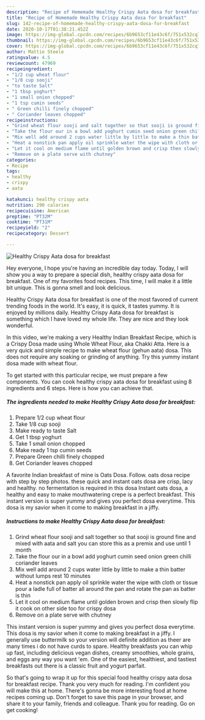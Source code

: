 ```yaml
---
description: "Recipe of Homemade Healthy Crispy Aata dosa for breakfast"
title: "Recipe of Homemade Healthy Crispy Aata dosa for breakfast"
slug: 142-recipe-of-homemade-healthy-crispy-aata-dosa-for-breakfast
date: 2020-10-17T01:38:21.452Z
image: https://img-global.cpcdn.com/recipes/6b9653cf11e43c6f/751x532cq70/healthy-crispy-aata-dosa-for-breakfast-recipe-main-photo.jpg
thumbnail: https://img-global.cpcdn.com/recipes/6b9653cf11e43c6f/751x532cq70/healthy-crispy-aata-dosa-for-breakfast-recipe-main-photo.jpg
cover: https://img-global.cpcdn.com/recipes/6b9653cf11e43c6f/751x532cq70/healthy-crispy-aata-dosa-for-breakfast-recipe-main-photo.jpg
author: Mattie Steele
ratingvalue: 4.5
reviewcount: 47969
recipeingredient:
- "1/2 cup wheat flour"
- "1/8 cup sooji"
- "to taste Salt"
- "1 tbsp yoghurt"
- "1 small onion chopped"
- "1 tsp cumin seeds"
- " Green chilli finely chopped"
- " Coriander leaves chopped"
recipeinstructions:
- "Grind wheat flour sooji and salt together so that sooji is ground fine and mixed with aata and salt you can store this as a premix and use until 1 month"
- "Take the flour our in a bowl add yoghurt cumin seed onion green chilli coriander leaves"
- "Mix well add around 2 cups water little by little to make a thin batter without lumps rest 10 minutes"
- "Heat a nonstick pan apply oil sprinkle water the wipe with cloth or tissue pour a ladle full of batter all around the pan and rotate the pan as batter is thin"
- "Let it cool on medium flame until golden brown and crisp then slowly flip it cook on other side too for crispy dosa"
- "Remove on a plate serve with chutney"
categories:
- Recipe
tags:
- healthy
- crispy
- aata

katakunci: healthy crispy aata 
nutrition: 290 calories
recipecuisine: American
preptime: "PT32M"
cooktime: "PT31M"
recipeyield: "2"
recipecategory: Dessert

---
```



![Healthy Crispy Aata dosa for breakfast](https://img-global.cpcdn.com/recipes/6b9653cf11e43c6f/751x532cq70/healthy-crispy-aata-dosa-for-breakfast-recipe-main-photo.jpg)

Hey everyone, I hope you're having an incredible day today. Today, I will show you a way to prepare a special dish, healthy crispy aata dosa for breakfast. One of my favorites food recipes. This time, I will make it a little bit unique. This is gonna smell and look delicious.

Healthy Crispy Aata dosa for breakfast is one of the most favored of current trending foods in the world. It's easy, it is quick, it tastes yummy. It is enjoyed by millions daily. Healthy Crispy Aata dosa for breakfast is something which I have loved my whole life. They are nice and they look wonderful.

In this video, we&#39;re making a very Healthy Indian Breakfast Recipe, which is a Crispy Dosa made using Whole Wheat Flour, aka Chakki Atta. Here is a very quick and simple recipe to make wheat flour (gehun aata) dosa. This does not require any soaking or grinding of anything. Try this yummy instant dosa made with wheat flour.


To get started with this particular recipe, we must prepare a few components. You can cook healthy crispy aata dosa for breakfast using 8 ingredients and 6 steps. Here is how you can achieve that.

<!--inarticleads1-->

##### The ingredients needed to make Healthy Crispy Aata dosa for breakfast:

1. Prepare 1/2 cup wheat flour
1. Take 1/8 cup sooji
1. Make ready to taste Salt
1. Get 1 tbsp yoghurt
1. Take 1 small onion chopped
1. Make ready 1 tsp cumin seeds
1. Prepare  Green chilli finely chopped
1. Get  Coriander leaves chopped


A favorite Indian breakfast of mine is Oats Dosa. Follow. oats dosa recipe with step by step photos. these quick and instant oats dosa are crisp, lacy and healthy. no fermentation is required in this dosa Instant oats dosa, a healthy and easy to make mouthwatering crepe is a perfect breakfast. This instant version is super yummy and gives you perfect dosa everytime. This dosa is my savior when it come to making breakfast in a jiffy. 

<!--inarticleads2-->

##### Instructions to make Healthy Crispy Aata dosa for breakfast:

1. Grind wheat flour sooji and salt together so that sooji is ground fine and mixed with aata and salt you can store this as a premix and use until 1 month
1. Take the flour our in a bowl add yoghurt cumin seed onion green chilli coriander leaves
1. Mix well add around 2 cups water little by little to make a thin batter without lumps rest 10 minutes
1. Heat a nonstick pan apply oil sprinkle water the wipe with cloth or tissue pour a ladle full of batter all around the pan and rotate the pan as batter is thin
1. Let it cool on medium flame until golden brown and crisp then slowly flip it cook on other side too for crispy dosa
1. Remove on a plate serve with chutney


This instant version is super yummy and gives you perfect dosa everytime. This dosa is my savior when it come to making breakfast in a jiffy. I generally use buttermilk so your version will definite addition as theer are many times i do not have curds to spare. Healthy breakfasts you can whip up fast, including delicious vegan dishes, creamy smoothies, whole grains, and eggs any way you want &#39;em. One of the easiest, healthiest, and tastiest breakfasts out there is a classic fruit and yogurt parfait. 

So that's going to wrap it up for this special food healthy crispy aata dosa for breakfast recipe. Thank you very much for reading. I'm confident you will make this at home. There's gonna be more interesting food at home recipes coming up. Don't forget to save this page in your browser, and share it to your family, friends and colleague. Thank you for reading. Go on get cooking!
